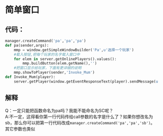 # 简单窗口  
代码：  
-----  

~~~~python  
manager.createCommand('pa','pa','pa')  
def pa(sender,args):  
    mmp = window.getSimpleWindowBuilder('Pa',u'选择一个玩家')  
    #载入按钮,把每个玩家的名字载入窗口中  
    for elem in server.getOnlinePlayers().values():  
        mmp.buildButton(elem.getName(),'')  
    #把窗口显示给玩家，下面有更详细的说明  
    mmp.showToPlayer(sender,'Invoke_Mum')  
def Invoke_Mum(player):  
    server.getPlayer(window.getEventResponseText(player).sendMessage(u'SSBB'))  
~~~~  
解释  
----  
Q：一定只能把函数命名为pa吗？我能不能命名为SC呢？  
A:不一定，这得看你第一行代码传给call参数的名字是什么了？如果你想改名为sb，那么你可以把第一行代码改成`manager.createCommand('pa','pa','sb')`。其它参数也类似  
